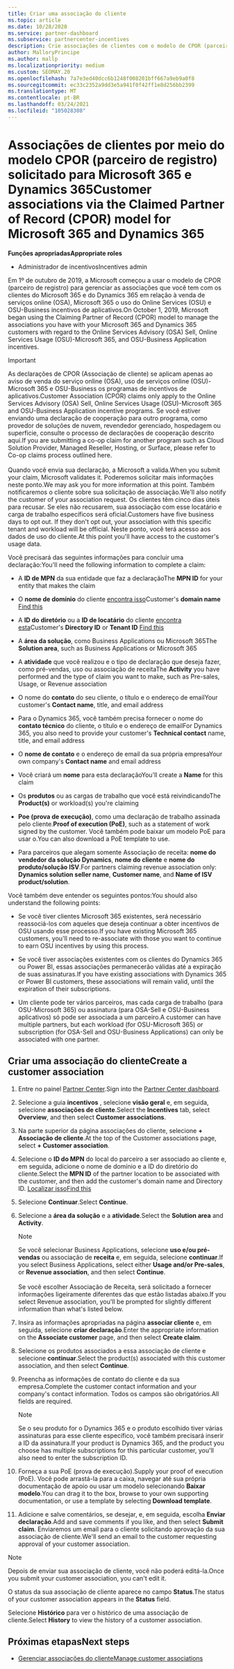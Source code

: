 ```yaml
---
title: Criar uma associação do cliente
ms.topic: article
ms.date: 10/28/2020
ms.service: partner-dashboard
ms.subservice: partnercenter-incentives
description: Crie associações de clientes com o modelo de CPOR (parceiro de registro) de reivindicação. Ajuda a gerenciar vendas, uso e incentivos para os clientes Microsoft 365 & Dynamics 365.
author: MalloryPrincipe
ms.author: mallp
ms.localizationpriority: medium
ms.custom: SEOMAY.20
ms.openlocfilehash: 7a7e3ed40dcc6b1248f008201bff667a9eb9a0f8
ms.sourcegitcommit: ec33c2352a9dd3e5a941f0f42ff1e8d256bb2399
ms.translationtype: MT
ms.contentlocale: pt-BR
ms.lasthandoff: 03/24/2021
ms.locfileid: "105028308"
---
```

# <a name="customer-associations-via-the-claimed-partner-of-record-cpor-model-for-microsoft-365-and-dynamics-365"></a><span data-ttu-id="7a939-104">Associações de clientes por meio do modelo CPOR (parceiro de registro) solicitado para Microsoft 365 e Dynamics 365</span><span class="sxs-lookup"><span data-stu-id="7a939-104">Customer associations via the Claimed Partner of Record (CPOR) model for Microsoft 365 and Dynamics 365</span></span>


<span data-ttu-id="7a939-105">**Funções apropriadas**</span><span class="sxs-lookup"><span data-stu-id="7a939-105">**Appropriate roles**</span></span>

- <span data-ttu-id="7a939-106">Administrador de incentivos</span><span class="sxs-lookup"><span data-stu-id="7a939-106">Incentives admin</span></span>

<span data-ttu-id="7a939-107">Em 1º de outubro de 2019, a Microsoft começou a usar o modelo de CPOR (parceiro de registro) para gerenciar as associações que você tem com os clientes do Microsoft 365 e do Dynamics 365 em relação à venda de serviços online (OSA), Microsoft 365 o uso do Online Services (OSU) e OSU-Business incentivos de aplicativos.</span><span class="sxs-lookup"><span data-stu-id="7a939-107">On October 1, 2019, Microsoft began using the Claiming Partner of Record (CPOR) model to manage the associations you have with your Microsoft 365 and Dynamics 365 customers with regard to the Online Services Advisory (OSA) Sell, Online Services Usage (OSU)-Microsoft 365, and OSU-Business Application incentives.</span></span>

>[!Important]
> <span data-ttu-id="7a939-108">As declarações de CPOR (Associação de cliente) se aplicam apenas ao aviso de venda do serviço online (OSA), uso de serviços online (OSU)-Microsoft 365 e OSU-Business os programas de incentivos de aplicativos.</span><span class="sxs-lookup"><span data-stu-id="7a939-108">Customer Association (CPOR) claims only apply to the Online Services Advisory (OSA) Sell, Online Services Usage (OSU)-Microsoft 365 and OSU-Business Application incentive programs.</span></span> <span data-ttu-id="7a939-109">Se você estiver enviando uma declaração de cooperação para outro programa, como provedor de soluções de nuvem, revendedor gerenciado, hospedagem ou superfície, consulte o processo de declarações de cooperação descrito aqui.</span><span class="sxs-lookup"><span data-stu-id="7a939-109">If you are submitting a co-op claim for another program such as Cloud Solution Provider, Managed Reseller, Hosting, or Surface, please refer to Co-op claims process outlined here.</span></span> <br><br><span data-ttu-id="7a939-110">Quando você envia sua declaração, a Microsoft a valida.</span><span class="sxs-lookup"><span data-stu-id="7a939-110">When you submit your claim, Microsoft validates it.</span></span> <span data-ttu-id="7a939-111">Poderemos solicitar mais informações neste ponto.</span><span class="sxs-lookup"><span data-stu-id="7a939-111">We may ask you for more information at this point.</span></span> <span data-ttu-id="7a939-112">Também notificaremos o cliente sobre sua solicitação de associação.</span><span class="sxs-lookup"><span data-stu-id="7a939-112">We'll also notify the customer of your association request.</span></span> <span data-ttu-id="7a939-113">Os clientes têm cinco dias úteis para recusar. Se eles não recusarem, sua associação com esse locatário e carga de trabalho específicos será oficial.</span><span class="sxs-lookup"><span data-stu-id="7a939-113">Customers have five business days to opt out. If they don't opt out, your association with this specific tenant and workload will be official.</span></span> <span data-ttu-id="7a939-114">Neste ponto, você terá acesso aos dados de uso do cliente.</span><span class="sxs-lookup"><span data-stu-id="7a939-114">At this point you'll have access to the customer's usage data.</span></span> 

<span data-ttu-id="7a939-115">Você precisará das seguintes informações para concluir uma declaração:</span><span class="sxs-lookup"><span data-stu-id="7a939-115">You'll need the following information to complete a claim:</span></span>

- <span data-ttu-id="7a939-116">A **ID de MPN** da sua entidade que faz a declaração</span><span class="sxs-lookup"><span data-stu-id="7a939-116">The **MPN ID** for your entity that makes the claim</span></span>

- <span data-ttu-id="7a939-117">O **nome de domínio** do cliente [encontra isso](find-ids-and-domain-names.md)</span><span class="sxs-lookup"><span data-stu-id="7a939-117">Customer's **domain name** [Find this](find-ids-and-domain-names.md)</span></span>

- <span data-ttu-id="7a939-118">A **ID do diretório** ou a **ID de locatário** do cliente [encontra esta](find-ids-and-domain-names.md)</span><span class="sxs-lookup"><span data-stu-id="7a939-118">Customer's **Directory ID** or **Tenant ID** [Find this](find-ids-and-domain-names.md)</span></span>

- <span data-ttu-id="7a939-119">A **área da solução**, como Business Applications ou Microsoft 365</span><span class="sxs-lookup"><span data-stu-id="7a939-119">The **Solution area**, such as Business Applications or Microsoft 365</span></span>

- <span data-ttu-id="7a939-120">A **atividade** que você realizou e o tipo de declaração que deseja fazer, como pré-vendas, uso ou associação de receita</span><span class="sxs-lookup"><span data-stu-id="7a939-120">The **Activity** you have performed and the type of claim you want to make, such as Pre-sales, Usage, or Revenue association</span></span>

- <span data-ttu-id="7a939-121">O nome do **contato** do seu cliente, o título e o endereço de email</span><span class="sxs-lookup"><span data-stu-id="7a939-121">Your customer's **Contact name**, title, and email address</span></span>

- <span data-ttu-id="7a939-122">Para o Dynamics 365, você também precisa fornecer o nome do **contato técnico** do cliente, o título e o endereço de email</span><span class="sxs-lookup"><span data-stu-id="7a939-122">For Dynamics 365, you also need to provide your customer's **Technical contact** name, title, and email address</span></span>

- <span data-ttu-id="7a939-123">O **nome de contato** e o endereço de email da sua própria empresa</span><span class="sxs-lookup"><span data-stu-id="7a939-123">Your own company's **Contact name** and email address</span></span>

- <span data-ttu-id="7a939-124">Você criará um **nome** para esta declaração</span><span class="sxs-lookup"><span data-stu-id="7a939-124">You'll create a **Name** for this claim</span></span>

- <span data-ttu-id="7a939-125">Os **produtos** ou as cargas de trabalho que você está reivindicando</span><span class="sxs-lookup"><span data-stu-id="7a939-125">The **Product(s)** or workload(s) you're claiming</span></span>

- <span data-ttu-id="7a939-126">**Poe (prova de execução)**, como uma declaração de trabalho assinada pelo cliente.</span><span class="sxs-lookup"><span data-stu-id="7a939-126">**Proof of execution (PoE)**, such as a statement of work signed by the customer.</span></span> <span data-ttu-id="7a939-127">Você também pode baixar um modelo PoE para usar o.</span><span class="sxs-lookup"><span data-stu-id="7a939-127">You can also download a PoE template to use.</span></span>

- <span data-ttu-id="7a939-128">Para parceiros que alegam somente Associação de receita: **nome do vendedor da solução Dynamics**, **nome do cliente** e **nome do produto/solução ISV**.</span><span class="sxs-lookup"><span data-stu-id="7a939-128">For partners claiming revenue association only: **Dynamics solution seller name**, **Customer name**, and **Name of ISV product/solution**.</span></span> 

<span data-ttu-id="7a939-129">Você também deve entender os seguintes pontos:</span><span class="sxs-lookup"><span data-stu-id="7a939-129">You should also understand the following points:</span></span>

- <span data-ttu-id="7a939-130">Se você tiver clientes Microsoft 365 existentes, será necessário reassociá-los com aqueles que deseja continuar a obter incentivos de OSU usando esse processo.</span><span class="sxs-lookup"><span data-stu-id="7a939-130">If you have existing Microsoft 365 customers, you'll need to re-associate with those you want to continue to earn OSU incentives by using this process.</span></span>

- <span data-ttu-id="7a939-131">Se você tiver associações existentes com os clientes do Dynamics 365 ou Power BI, essas associações permanecerão válidas até a expiração de suas assinaturas.</span><span class="sxs-lookup"><span data-stu-id="7a939-131">If you have existing associations with Dynamics 365 or Power BI customers, these associations will remain valid, until the expiration of their subscriptions.</span></span>

- <span data-ttu-id="7a939-132">Um cliente pode ter vários parceiros, mas cada carga de trabalho (para OSU-Microsoft 365) ou assinatura (para OSA-Sell e OSU-Business aplicativos) só pode ser associada a um parceiro.</span><span class="sxs-lookup"><span data-stu-id="7a939-132">A customer can have multiple partners, but each workload (for OSU-Microsoft 365) or subscription (for OSA-Sell and OSU-Business Applications) can only be associated with one partner.</span></span>

## <a name="create-a-customer-association"></a><span data-ttu-id="7a939-133">Criar uma associação do cliente</span><span class="sxs-lookup"><span data-stu-id="7a939-133">Create a customer association</span></span>

1. <span data-ttu-id="7a939-134">Entre no painel [Partner Center](https://partner.microsoft.com/dashboard/).</span><span class="sxs-lookup"><span data-stu-id="7a939-134">Sign into the [Partner Center dashboard](https://partner.microsoft.com/dashboard/).</span></span>

2. <span data-ttu-id="7a939-135">Selecione a guia **incentivos** , selecione **visão geral** e, em seguida, selecione **associações de cliente**.</span><span class="sxs-lookup"><span data-stu-id="7a939-135">Select the **Incentives** tab, select **Overview**, and then select **Customer associations**.</span></span>

3. <span data-ttu-id="7a939-136">Na parte superior da página associações do cliente, selecione **+ Associação de cliente**.</span><span class="sxs-lookup"><span data-stu-id="7a939-136">At the top of the Customer associations page, select **+ Customer association**.</span></span>

4. <span data-ttu-id="7a939-137">Selecione o **ID do MPN** do local do parceiro a ser associado ao cliente e, em seguida, adicione o nome de domínio e a ID do diretório do cliente.</span><span class="sxs-lookup"><span data-stu-id="7a939-137">Select the **MPN ID** of the partner location to be associated with the customer, and then add the customer's domain name and Directory ID.</span></span> [<span data-ttu-id="7a939-138">Localizar isso</span><span class="sxs-lookup"><span data-stu-id="7a939-138">Find this</span></span>](find-ids-and-domain-names.md)

5. <span data-ttu-id="7a939-139">Selecione **Continuar**.</span><span class="sxs-lookup"><span data-stu-id="7a939-139">Select **Continue**.</span></span>

6. <span data-ttu-id="7a939-140">Selecione a **área da solução** e a **atividade**.</span><span class="sxs-lookup"><span data-stu-id="7a939-140">Select the **Solution area** and **Activity**.</span></span> 

   >[!Note]
   >
   ><span data-ttu-id="7a939-141">Se você selecionar Business Applications, selecione **uso e/ou pré-vendas** ou associação de **receita** e, em seguida, selecione **continuar**.</span><span class="sxs-lookup"><span data-stu-id="7a939-141">If you select Business Applications, select either **Usage and/or Pre-sales**, or **Revenue association**, and then select **Continue**.</span></span> 
   <br><br><span data-ttu-id="7a939-142">Se você escolher Associação de Receita, será solicitado a fornecer informações ligeiramente diferentes das que estão listadas abaixo.</span><span class="sxs-lookup"><span data-stu-id="7a939-142">If you select Revenue association, you'll be prompted for slightly different information than what's listed below.</span></span>

7. <span data-ttu-id="7a939-143">Insira as informações apropriadas na página **associar cliente** e, em seguida, selecione **criar declaração**.</span><span class="sxs-lookup"><span data-stu-id="7a939-143">Enter the appropriate information on the **Associate customer** page, and then select **Create claim**.</span></span>

8. <span data-ttu-id="7a939-144">Selecione os produtos associados a essa associação de cliente e selecione **continuar**.</span><span class="sxs-lookup"><span data-stu-id="7a939-144">Select the product(s) associated with this customer association, and then select **Continue**.</span></span>

9. <span data-ttu-id="7a939-145">Preencha as informações de contato do cliente e da sua empresa.</span><span class="sxs-lookup"><span data-stu-id="7a939-145">Complete the customer contact information and your company's contact information.</span></span> <span data-ttu-id="7a939-146">Todos os campos são obrigatórios.</span><span class="sxs-lookup"><span data-stu-id="7a939-146">All fields are required.</span></span> 

   >[!NOTE]
   ><span data-ttu-id="7a939-147">Se o seu produto for o Dynamics 365 e o produto escolhido tiver várias assinaturas para esse cliente específico, você também precisará inserir a ID da assinatura.</span><span class="sxs-lookup"><span data-stu-id="7a939-147">If your product is Dynamics 365, and the product you choose has multiple subscriptions for this particular customer, you'll also need to enter the subscription ID.</span></span>

10. <span data-ttu-id="7a939-148">Forneça a sua PoE (prova de execução).</span><span class="sxs-lookup"><span data-stu-id="7a939-148">Supply your proof of execution (PoE).</span></span> <span data-ttu-id="7a939-149">Você pode arrastá-la para a caixa, navegar até sua própria documentação de apoio ou usar um modelo selecionando **Baixar modelo**.</span><span class="sxs-lookup"><span data-stu-id="7a939-149">You can drag it to the box, browse to your own supporting documentation, or use a template by selecting **Download template**.</span></span> 

11. <span data-ttu-id="7a939-150">Adicione e salve comentários, se desejar, e, em seguida, escolha **Enviar declaração**.</span><span class="sxs-lookup"><span data-stu-id="7a939-150">Add and save comments if you like, and then select **Submit claim**.</span></span> <span data-ttu-id="7a939-151">Enviaremos um email para o cliente solicitando aprovação da sua associação de cliente.</span><span class="sxs-lookup"><span data-stu-id="7a939-151">We'll send an email to the customer requesting approval of your customer association.</span></span>

   >[!NOTE]
   ><span data-ttu-id="7a939-152">Depois de enviar sua associação de cliente, você não poderá editá-la.</span><span class="sxs-lookup"><span data-stu-id="7a939-152">Once you submit your customer association, you can't edit it.</span></span>

<span data-ttu-id="7a939-153">O status da sua associação de cliente aparece no campo **Status**.</span><span class="sxs-lookup"><span data-stu-id="7a939-153">The status of your customer association appears in the **Status** field.</span></span>

<span data-ttu-id="7a939-154">Selecione **Histórico** para ver o histórico de uma associação de cliente.</span><span class="sxs-lookup"><span data-stu-id="7a939-154">Select **History** to view the history of a customer association.</span></span>

## <a name="next-steps"></a><span data-ttu-id="7a939-155">Próximas etapas</span><span class="sxs-lookup"><span data-stu-id="7a939-155">Next steps</span></span>

- [<span data-ttu-id="7a939-156">Gerenciar associações do cliente</span><span class="sxs-lookup"><span data-stu-id="7a939-156">Manage customer associations</span></span>](incentives-manage-customer-associations.md)